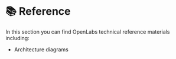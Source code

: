 # 📚 Reference

In this section you can find OpenLabs technical reference materials including:

* Architecture diagrams